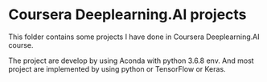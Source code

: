 # Coursera Deeplearning.AI projects
This folder contains some  projects I have done in Coursera Deeplearning.AI course.

The project are develop by using Aconda with python 3.6.8 env.
And most project are implemented by using python or TensorFlow or Keras.
